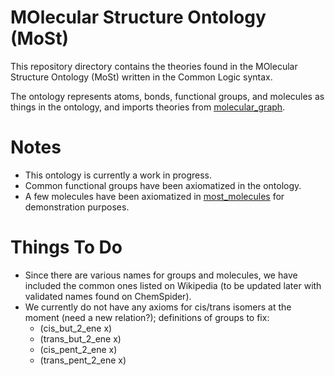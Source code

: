 # MOlecular Structure Ontology (MoSt)

This repository directory contains the theories found in the MOlecular Structure Ontology (MoSt) written in the Common Logic syntax.

The ontology represents atoms, bonds, functional groups, and molecules as things in the ontology, and imports theories from [molecular_graph](https://github.com/gruninger/colore/blob/master/ontologies/molecular_graph/).

Notes
================================================
- This ontology is currently a work in progress.
- Common functional groups have been axiomatized in the ontology.
- A few molecules have been axiomatized in [most_molecules](https://github.com/gruninger/colore/blob/master/ontologies/most/definitions/most_molecules.clif) for demonstration purposes.

Things To Do
================================================
- Since there are various names for groups and molecules, we have included the common ones listed on Wikipedia (to be updated later with validated names found on ChemSpider).
- We currently do not have any axioms for cis/trans isomers at the moment (need a new relation?); definitions of groups to fix:
    - (cis_but_2_ene x)
    - (trans_but_2_ene x)
    - (cis_pent_2_ene x)
    - (trans_pent_2_ene x)